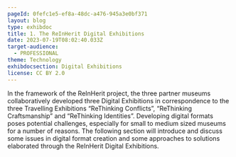 ```yaml
---
pageId: 0fefc1e5-ef8a-48dc-a476-945a3e0bf371
layout: blog
type: exhibdoc
title: 1. The ReInHerit Digital Exhibitions
date: 2023-07-19T08:02:40.033Z
target-audience:
  - PROFESSIONAL
theme: Technology
exhibdocsection: Digital Exhibitions
license: CC BY 2.0
---
```

In the framework of the ReInHerit project, the three partner museums collaboratively developed three Digital Exhibitions in correspondence to the three Travelling Exhibitions “ReThinking Conflicts”, “ReThinking Craftsmanship” and “ReThinking Identities”. Developing digital formats poses potential challenges, especially for small to medium sized museums for a number of reasons. The following section will introduce and discuss some issues in digital format creation and some approaches to solutions elaborated through the ReInHerit Digital Exhibitions.